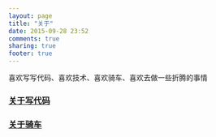 ```yaml
---
layout: page
title: "关于"
date: 2015-09-28 23:52
comments: true
sharing: true
footer: true
---
```


喜欢写写代码、喜欢技术、喜欢骑车、喜欢去做一些折腾的事情

### [关于写代码](/blog/2015/09/29/guan-yu-xie-dai-ma/)

### [关于骑车](/blog/2015/10/30/guan-yu-qi-che/)
